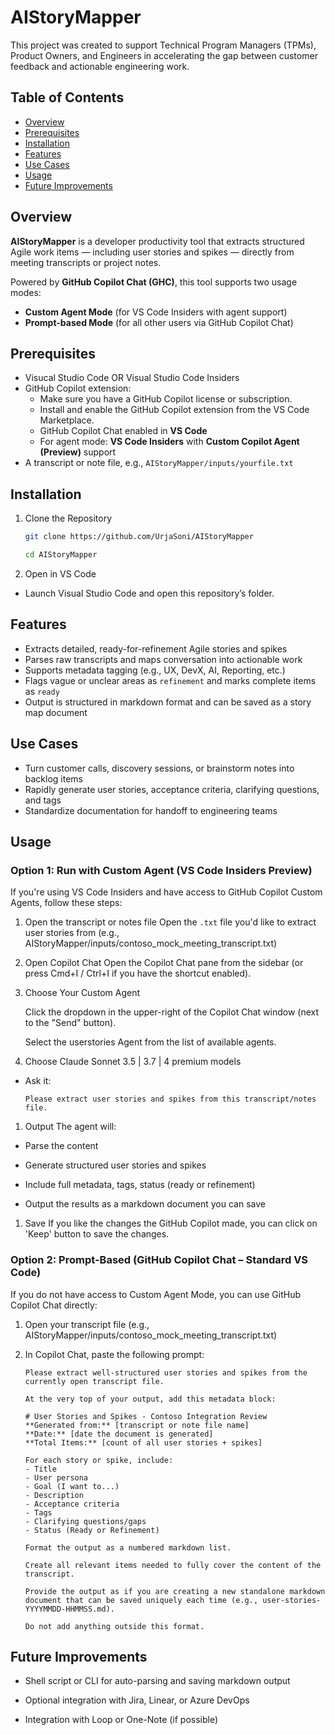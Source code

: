 # AIStoryMapper
This project was created to support Technical Program Managers (TPMs), Product Owners, and Engineers in accelerating the gap between customer feedback and actionable engineering work.

## Table of Contents

- [Overview](#overview)  
- [Prerequisites](#prerequisites)  
- [Installation](#installation) 
- [Features](#features) 
- [Use Cases](#use-cases)
- [Usage](#usage)
- [Future Improvements](#future-improvements)

## Overview
**AIStoryMapper** is a developer productivity tool that extracts structured Agile work items — including user stories and spikes — directly from meeting transcripts or project notes.

Powered by **GitHub Copilot Chat (GHC)**, this tool supports two usage modes:

- **Custom Agent Mode** (for VS Code Insiders with agent support)
- **Prompt-based Mode** (for all other users via GitHub Copilot Chat)


## Prerequisites
- Visucal Studio Code OR Visual Studio Code Insiders
- GitHub Copilot extension:
    - Make sure you have a GitHub Copilot license or subscription.
    - Install and enable the GitHub Copilot extension from the VS Code Marketplace.
    - GitHub Copilot Chat enabled in **VS Code**
    - For agent mode: **VS Code Insiders** with **Custom Copilot Agent (Preview)** support
- A transcript or note file, e.g., `AIStoryMapper/inputs/yourfile.txt`


## Installation
1. Clone the Repository

    ```bash
    git clone https://github.com/UrjaSoni/AIStoryMapper

    cd AIStoryMapper
    ```
1. Open in VS Code

- Launch Visual Studio Code and open this repository’s folder.


## Features

- Extracts detailed, ready-for-refinement Agile stories and spikes
- Parses raw transcripts and maps conversation into actionable work
- Supports metadata tagging (e.g., UX, DevX, AI, Reporting, etc.)
- Flags vague or unclear areas as `refinement` and marks complete items as `ready`
- Output is structured in markdown format and can be saved as a story map document


## Use Cases

- Turn customer calls, discovery sessions, or brainstorm notes into backlog items
- Rapidly generate user stories, acceptance criteria, clarifying questions, and tags
- Standardize documentation for handoff to engineering teams


## Usage

### Option 1: Run with Custom Agent (VS Code Insiders Preview)
If you're using VS Code Insiders and have access to GitHub Copilot Custom Agents, follow these steps:

1. Open the transcript or notes file
Open the `.txt` file you'd like to extract user stories from (e.g., AIStoryMapper/inputs/contoso_mock_meeting_transcript.txt)

1. Open Copilot Chat
Open the Copilot Chat pane from the sidebar (or press Cmd+I / Ctrl+I if you have the shortcut enabled).

1. Choose Your Custom Agent

    Click the dropdown in the upper-right of the Copilot Chat window (next to the "Send" button).

    Select the userstories Agent from the list of available agents.

1. Choose Claude Sonnet 3.5 | 3.7 | 4 premium models

- Ask it:

    `Please extract user stories and spikes from this transcript/notes file.`

1. Output
The agent will:

- Parse the content

- Generate structured user stories and spikes

- Include full metadata, tags, status (ready or refinement)

- Output the results as a markdown document you can save

1. Save
If you like the changes the GitHub Copilot made, you can click on 'Keep' button to save the changes.

###  Option 2: Prompt-Based (GitHub Copilot Chat – Standard VS Code)

If you do not have access to Custom Agent Mode, you can use GitHub Copilot Chat directly:

1. Open your transcript file (e.g., AIStoryMapper/inputs/contoso_mock_meeting_transcript.txt)

2. In Copilot Chat, paste the following prompt:

    ```
    Please extract well-structured user stories and spikes from the currently open transcript file.

    At the very top of your output, add this metadata block:

    # User Stories and Spikes - Contoso Integration Review  
    **Generated from:** [transcript or note file name] 
    **Date:** [date the document is generated]  
    **Total Items:** [count of all user stories + spikes]  

    For each story or spike, include:  
    - Title  
    - User persona  
    - Goal (I want to...)  
    - Description  
    - Acceptance criteria  
    - Tags  
    - Clarifying questions/gaps  
    - Status (Ready or Refinement)

    Format the output as a numbered markdown list.

    Create all relevant items needed to fully cover the content of the transcript.

    Provide the output as if you are creating a new standalone markdown document that can be saved uniquely each time (e.g., user-stories-YYYYMMDD-HHMMSS.md).

    Do not add anything outside this format.

    ```

## Future Improvements
- Shell script or CLI for auto-parsing and saving markdown output

- Optional integration with Jira, Linear, or Azure DevOps

- Integration with Loop or One-Note (if possible)
